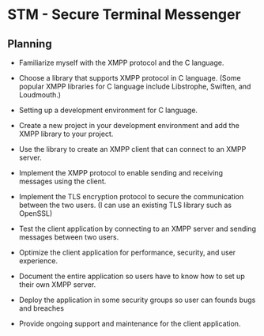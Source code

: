 # STM - Secure Terminal Messenger

## Planning

- Familiarize myself with the XMPP protocol and the C language.

- Choose a library that supports XMPP protocol in C language. (Some popular XMPP libraries for C language include Libstrophe, Swiften, and Loudmouth.)

- Setting up a development environment for C language.

- Create a new project in your development environment and add the XMPP library to your project.

- Use the library to create an XMPP client that can connect to an XMPP server.

- Implement the XMPP protocol to enable sending and receiving messages using the client.

- Implement the TLS encryption protocol to secure the communication between the two users. (I can use an existing TLS library such as OpenSSL)

- Test the client application by connecting to an XMPP server and sending messages between two users.

- Optimize the client application for performance, security, and user experience.

- Document the entire application so users have to know how to set up their own XMPP server.

- Deploy the application in some security groups so user can founds bugs and breaches

- Provide ongoing support and maintenance for the client application.
